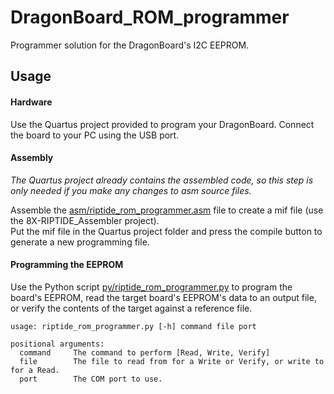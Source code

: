 # DragonBoard_ROM_programmer
Programmer solution for the DragonBoard's I2C EEPROM.

## Usage

#### Hardware
Use the Quartus project provided to program your DragonBoard. Connect the board to your PC using the USB port.

#### Assembly
_The Quartus project already contains the assembled code, so this step is only needed if you make any changes to asm source files._

Assemble the [asm/riptide_rom_programmer.asm](asm/riptide_rom_programmer.asm) file to create a mif file (use the 8X-RIPTIDE_Assembler project).  
Put the mif file in the Quartus project folder and press the compile button to generate a new programming file.  

#### Programming the EEPROM

Use the Python script [py/riptide_rom_programmer.py](py/riptide_rom_programmer.py) to program the board's EEPROM, read the target board's EEPROM's data to an output file, or verify the contents of the target against a reference file.

```
usage: riptide_rom_programmer.py [-h] command file port

positional arguments:
  command     The command to perform [Read, Write, Verify]
  file        The file to read from for a Write or Verify, or write to for a Read.
  port        The COM port to use.
```
